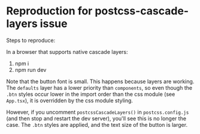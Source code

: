 # Reproduction for postcss-cascade-layers issue

Steps to reproduce:

In a browser that supports native cascade layers:

1. npm i
2. npm run dev

Note that the button font is small.  This happens because layers are working.  The `defaults` layer has a lower priority than `components`, so even though the `.btn` styles occur lower in the import order than the css module (see `App.tsx`), it is overridden by the css module styling.

However, if you uncomment `postcssCascadeLayers()` in `postcss.config.js` (and then stop and restart the dev server), you'll see this is no longer the case.  The `.btn` styles are applied, and the text size of the button is larger.
